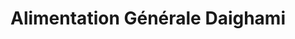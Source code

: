 ---
title: "Alimentation Générale Daighami"
url: /paris/alimentation-generale-daighami/
shop: commodité
---